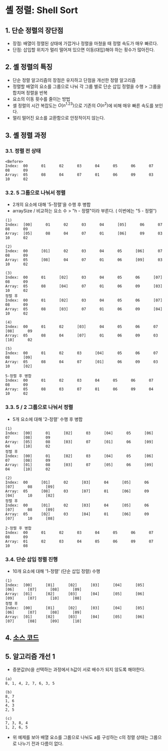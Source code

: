 # 셸 정렬: Shell Sort
## 1. 단순 정렬의 장단점
- 장점: 배열이 정렬된 상태에 가깝거나 정렬을 마쳤을 때 정렬 속도가 매우 빠르다.
- 단점: 삽입할 위치가 멀리 떨어져 있으면 이동(대입)해야 하는 횟수가 많아진다.

## 2. 셸 정렬의 특징
- 단순 정렬 알고리즘의 장점은 유지하고 단점을 개선한 정렬 알고리즘
- 정렬할 배열의 요소를 그룹으로 나눠 각 그룹 별로 단순 삽입 정렬을 수행 > 그룹을 합치며 정렬을 반복
- 요소의 이동 횟수를 줄이는 방법
- 셸 정렬의 시간 복잡도는 $O(n^1.23)$으로 기존의 $O(n^2)$에 비해 매우 빠른 속도를 보인다.
- 멀리 떨어진 요소를 교환함으로 안정적이지 않는다.

## 3. 셸 정렬 과정
### 3.1. 정렬 전 상태
```
<Before> 
Index:  00      01      02      03      04      05      06      07      08      09
Array:  05      08      04      07      01      06      09      03      10      02
```
### 3.2. 5 그룹으로 나눠서 정렬
- 2개의 요소에 대해 '5-정렬'을 수행 후 병합
- arraySize / 비교하는 요소 수 > "h - 정렬"이라 부른다. ( 이번에는 "5 - 정렬")
```
(1) 
Index:  [00]      01      02      03      04      [05]      06      07      08      09
Array:  [05]      08      04      07      01      [06]      09      03      10      02

(2) 
Index:  00      [01]      02      03      04      05      [06]      07      08      09
Array:  05      [08]      04      07      01      06      [09]      03      10      02

(3) 
Index:  00      01      [02]      03      04      05      06      [07]      08      09
Array:  05      08      [04]      07      01      06      09      [03]      10      02
정렬 후
Index:  00      01      [02]      03      04      05      06      [07]      08      09
Array:  05      08      [03]      07      01      06      09      [04]      10      02

(4) 
Index:  00      01      02      [03]      04      05      06      07      [08]      09
Array:  05      08      04      [07]      01      06      09      03      [10]      02

(5) 
Index:  00      01      02      03      [04]      05      06      07      08      [09]
Array:  05      08      04      07      [01]      06      09      03      10      [02]
```
```
5-정렬 후 병합
Index:  00      01      02      03      04      05      06      07      08      09
Array:  05      08      03      07      01      06      09      04      10      02
```

### 3.3. 5 / 2 그룹으로 나눠서 정렬
- 5개 요소에 대해 '2-정렬' 수행 후 병합
```
(1)
Index:  [00]      01      [02]      03      [04]      05      [06]      07      [08]      09
Array:  [05]      08      [03]      07      [01]      06      [09]      04      [10]      02
정렬 후
Index:  [00]      01      [02]      03      [04]      05      [06]      07      [08]      09
Array:  [01]      08      [03]      07      [05]      06      [09]      04      [10]      02

(2)
Index:  00      [01]      02      [03]      04      [05]      06      [07]      08      [09]
Array:  05      [08]      03      [07]      01      [06]      09      [04]      10      [02]
정렬 후
Index:  00      [01]      02      [03]      04      [05]      06      [07]      08      [09]
Array:  05      [02]      03      [04]      01      [06]      09      [07]      10      [08]
```
```
2-정렬 후 병합
Index:  00      01      02      03      04      05      06      07      08      09
Array:  01      02      03      04      05      06      09      07      10      08
```

### 3.4. 단순 삽입 정렬 진행
- 10개 요소에 대해 '1-정렬' (단순 삽입 정렬) 수행
```
(1)
Index:  [00]      [01]      [02]      [03]      [04]      [05]      [06]      [07]      [08]      [09]
Array:  [01]      [02]      [03]      [04]      [05]      [06]      [09]      [07]      [10]      [08]
정렬 후
Index:  [00]      [01]      [02]      [03]      [04]      [05]      [06]      [07]      [08]      [09]
Array:  [01]      [02]      [03]      [04]      [05]      [06]      [07]      [08]      [09]      [10]
```

## 4. [소스 코드](../../../source/DSNA/Sorting/includeSorting.c#L342)

## 5. 알고리즘 개선 1
- 증분값(h)을 선택하는 과정에서 h값이 서로 배수가 되지 않도록 해야한다.
```
(a)
8, 1, 4, 2, 7, 6, 3, 5

(b)
8, 7
1, 6
4, 3
2, 5

(c)
7, 3, 8, 4
1, 2, 6, 5
```
- 위 예제를 보아 배열 요소를 그룹으로 나눠도 a를 구성하는 c의 정렬 상태는 그룹으로 나누기 전과 다름이 없다.
